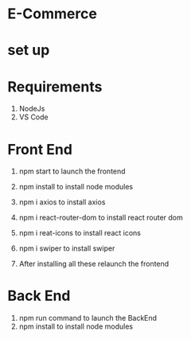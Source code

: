 # E-Commerce
# set up 
# Requirements
1. NodeJs
2. VS Code

# Front End
1. npm start to launch the frontend

2. npm install to install node modules

3. npm i axios to install axios

4. npm i react-router-dom to install react router dom
5. npm i reat-icons to install react icons
6. npm i swiper to install swiper
7. After installing all these relaunch the frontend

# Back End
1. npm run command to launch the BackEnd
2. npm install to install node modules
